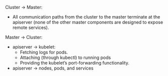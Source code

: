 Cluster -> Master:
* All communication paths from the cluster to the master terminate at the apiserver (none of the other master components are designed to expose remote services).

Master -> Cluster:
* apiserver -> kubelet:
  * Fetching logs for pods.
  * Attaching (through kubectl) to running pods
  * Providing the kubelet’s port-forwarding functionality.
* apiserver -> nodes, pods, and services